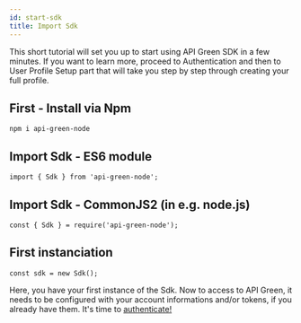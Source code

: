 ```yaml
---
id: start-sdk
title: Import Sdk
---
```


This short tutorial will set you up to start using API Green SDK in a few minutes. If you want to learn more, proceed to Authentication and then to User Profile Setup part that will take you step by step through creating your full profile.

## First - Install via Npm

```
npm i api-green-node
```

## Import Sdk - ES6 module

```
import { Sdk } from 'api-green-node';
```

## Import Sdk - CommonJS2 (in e.g. node.js)

```
const { Sdk } = require('api-green-node');
```

## First instanciation

```
const sdk = new Sdk();
```
Here, you have your first instance of the Sdk. Now to access to API Green, it needs to be configured with your account informations and/or tokens, if you already have them. It's time to [authenticate!](authentication.md)   
